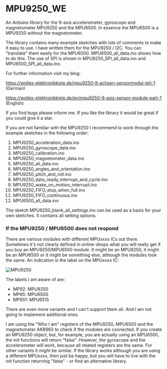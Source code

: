 # MPU9250_WE
An Arduino library for the 9-axis accelerometer, gyroscope and magnetometer MPU9250 and the MPU6500. In essence the MPU6500 is a MPU9250 without the magnetometer.

The library contains many example sketches with lots of comments to make it easy to use. I have written them for the MPU9250 / I2C. You can "translate" them easily for the MPU6500. MPU6500_all_data.ino shows how to do this. The use of SPI is shown in MPU9250_SPI_all_data.ino and MPU6500_SPI_all_data.ino.

For further information visit my blog:

https://wolles-elektronikkiste.de/mpu9250-9-achsen-sensormodul-teil-1   (German)

https://wolles-elektronikkiste.de/en/mpu9250-9-axis-sensor-module-part-1    (English) 

If you find bugs please inform me. If you like the library it would be great if you could give it a star. 

If you are not familiar with the MPU9250 I recommend to work through the example sketches in the following order:

1. MPU9250_acceleration_data.ino
2. MPU9250_gyroscope_data.ino
3. MPU9250_calibration.ino
4. MPU9250_magnetometer_data.ino
5. MPU9250_all_data.ino
6. MPU9250_angles_and_orientation.ino
7. MPU9250_pitch_and_roll.ino
8. MPU9250_data_ready_interrupt_and_cycle.ino
9. MPU9250_wake_on_motion_interrupt.ino
10. MPU9250_FIFO_stop_when_full.ino
11. MPU9250_FIFO_continuous.ino
12. MPU6500_all_data.ino

The sketch MPU9250_blank_all_settings.ino can be used as a basis for your own sketches. It contains all setting options.

<h3>If the MPU9250 / MPU6500 does not respond</h3>

There are various modules with different MPUxxxx ICs out there. Sometimes it's not clearly defined in online-shops what you will really get if you buy an MPU9250/MPU6500 module. It might be an MPU9250, it might be an MPU6500 or it might be something else, although the modules look the same. An indication is the label on the MPUxxxx IC:

![MPU9250](https://user-images.githubusercontent.com/41305162/181456778-d3f69414-2627-445b-82b9-560dbfcbf982.jpg)

The labels I am aware of are:

 - MP92: MPU9250
 - MP65: MPU6500
 - MP651: MPU6515
 
 There are even more variants and I can't support them all. And I am not going to implement additional ones.  
 
I am using the "Who I am" registers of the MPU9250, MPU6500 and the magnetometer AK8963 to check if the modules are connected. If you create an MPU9250 object, but, for example, you are actually using an MPU6500, the init functions will return "false". However, the gyroscope and the accelerometer will work, because all related registers are the same. For other variants it might be similar. If the library works although you are using a different MPUxxxx, then just be happy, but you will have to live with the init function returning "false" - or find an alternative library. 
